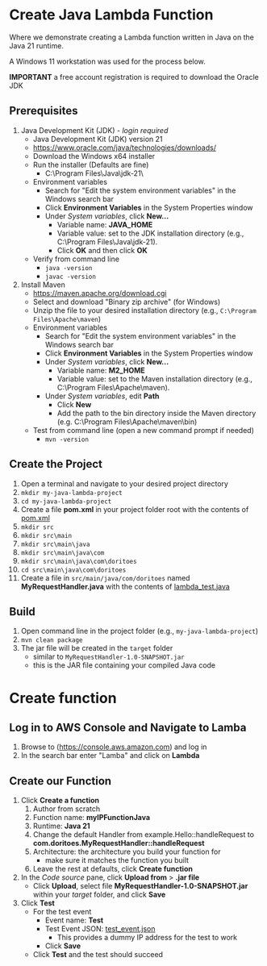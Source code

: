 # Create Java Lambda Function
Where we demonstrate creating a Lambda function written in Java on the Java 21 runtime.

A Windows 11 workstation was used for the process below.

**IMPORTANT** a free account registration is required to download the Oracle JDK

## Prerequisites
1. Java Development Kit (JDK) - *login required*
    - Java Development Kit (JDK) version 21
    - https://www.oracle.com/java/technologies/downloads/
    - Download the Windows x64 installer
    - Run the installer (Defaults are fine)
      - C:\Program Files\Java\jdk-21\
    - Environment variables
      - Search for "Edit the system environment variables" in the Windows search bar
      - Click **Environment Variables** in the System Properties window
      - Under *System variables*, click **New...**
        - Variable name: **JAVA_HOME**
        - Variable value: set to the JDK installation directory (e.g., C:\Program Files\Java\jdk-21).
        - Click **OK** and then click **OK**
    - Verify from command line
      - `java -version`
      - `javac -version`
2. Install Maven
    - https://maven.apache.org/download.cgi
    - Select and download "Binary zip archive" (for Windows)
    - Unzip the file to your desired installation directory (e.g., `C:\Program Files\Apache\maven`)
    - Environment variables
      - Search for "Edit the system environment variables" in the Windows search bar
      - Click **Environment Variables** in the System Properties window
      - Under *System variables*, click **New...**
        - Variable name: **M2_HOME**
        - Variable value: set to the Maven installation directory (e.g., C:\Program Files\Apache\maven).
      - Under *System variables*, edit **Path**
        - Click **New**
        - Add the path to the bin directory inside the Maven directory (e.g. C:\Program Files\Apache\maven\bin)
    - Test from command line (open a new command prompt if needed)
      - `mvn -version`

## Create the Project
1. Open a terminal and navigate to your desired project directory
2. `mkdir my-java-lambda-project`
3. `cd my-java-lambda-project`
4. Create a file **pom.xml** in your project folder root with the contents of [pom.xml](pom.xml)
5. `mkdir src`
6. `mkdir src\main`
7. `mkdir src\main\java`
8. `mkdir src\main\java\com`
9. `mkdir src\main\java\com\doritoes`
10. `cd src\main\java\com\doritoes`
11. Create a file in `src/main/java/com/doritoes` named  **MyRequestHandler.java** with the contents of [lambda_test.java](lambda_test.java)

## Build
1. Open command line in the project folder (e.g., `my-java-lambda-project`)
2. `mvn clean package`
3. The jar file will be created in the `target` folder
    - similar to `MyRequestHandler-1.0-SNAPSHOT.jar`
    - this is the JAR file containing your compiled Java code
   
# Create function
## Log in to AWS Console and Navigate to Lamba
1. Browse to (https://console.aws.amazon.com) and log in
2. In the search bar enter "Lamba" and click on **Lambda**
## Create our Function
1. Click **Create a function**
    1. Author from scratch
    2. Function name: **myIPFunctionJava**
    3. Runtime: **Java 21**
    4. Change the default Handler from example.Hello::handleRequest to **com.doritoes.MyRequestHandler::handleRequest**
    6. Architecture: the architecture you build your function for
        - make sure it matches the function you built
    7. Leave the rest at defaults, click **Create function**
2. In the *Code source* pane, click **Upload from** > **.jar file**
    - Click **Upload**, select file **MyRequestHandler-1.0-SNAPSHOT.jar** within your *target* folder, and click **Save**
3. Click **Test**
    - For the test event
      - Event name: **Test**
      - Test Event JSON: [test_event.json](test_event.json)
        - This provides a dummy IP address for the test to work
      - Click **Save**
    - Click **Test** and the test should succeed
